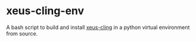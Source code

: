 # xeus-cling-env
A bash script to build and install [xeus-cling](https://github.com/jupyter-xeus/xeus-cling) in a python virtual environment from source.
